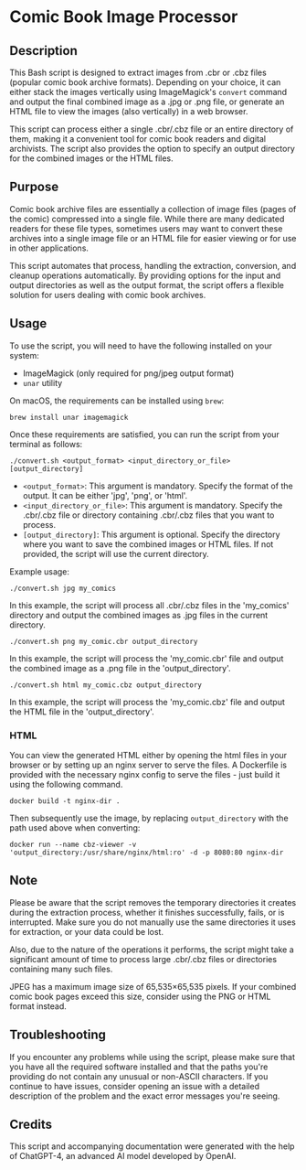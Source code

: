 # Comic Book Image Processor

## Description
This Bash script is designed to extract images from .cbr or .cbz files (popular comic book archive formats). Depending on your choice, it can either stack the images vertically using ImageMagick's `convert` command and output the final combined image as a .jpg or .png file, or generate an HTML file to view the images (also vertically) in a web browser.

This script can process either a single .cbr/.cbz file or an entire directory of them, making it a convenient tool for comic book readers and digital archivists. The script also provides the option to specify an output directory for the combined images or the HTML files.

## Purpose
Comic book archive files are essentially a collection of image files (pages of the comic) compressed into a single file. While there are many dedicated readers for these file types, sometimes users may want to convert these archives into a single image file or an HTML file for easier viewing or for use in other applications.

This script automates that process, handling the extraction, conversion, and cleanup operations automatically. By providing options for the input and output directories as well as the output format, the script offers a flexible solution for users dealing with comic book archives.

## Usage
To use the script, you will need to have the following installed on your system:

- ImageMagick (only required for png/jpeg output format)
- `unar` utility

On macOS, the requirements can be installed using `brew`:
```
brew install unar imagemagick
```

Once these requirements are satisfied, you can run the script from your terminal as follows:

```
./convert.sh <output_format> <input_directory_or_file> [output_directory]
```

- `<output_format>`: This argument is mandatory. Specify the format of the output. It can be either 'jpg', 'png', or 'html'.
- `<input_directory_or_file>`: This argument is mandatory. Specify the .cbr/.cbz file or directory containing .cbr/.cbz files that you want to process.
- `[output_directory]`: This argument is optional. Specify the directory where you want to save the combined images or HTML files. If not provided, the script will use the current directory.

Example usage:

```
./convert.sh jpg my_comics
```

In this example, the script will process all .cbr/.cbz files in the 'my_comics' directory and output the combined images as .jpg files in the current directory.

```
./convert.sh png my_comic.cbr output_directory
```

In this example, the script will process the 'my_comic.cbr' file and output the combined image as a .png file in the 'output_directory'.

```
./convert.sh html my_comic.cbz output_directory
```

In this example, the script will process the 'my_comic.cbz' file and output the HTML file in the 'output_directory'.

### HTML

You can view the generated HTML either by opening the html files in your browser or by setting up an nginx server to serve the files.
A Dockerfile is provided with the necessary nginx config to serve the files - just build it using the following command.
```
docker build -t nginx-dir .
```
Then subsequently use the image, by replacing `output_directory` with the path used above when converting:
```
docker run --name cbz-viewer -v 'output_directory:/usr/share/nginx/html:ro' -d -p 8080:80 nginx-dir
```


## Note
Please be aware that the script removes the temporary directories it creates during the extraction process, whether it finishes successfully, fails, or is interrupted. Make sure you do not manually use the same directories it uses for extraction, or your data could be lost.

Also, due to the nature of the operations it performs, the script might take a significant amount of time to process large .cbr/.cbz files or directories containing many such files.

JPEG has a maximum image size of 65,535×65,535 pixels. If your combined comic book pages exceed this size, consider using the PNG or HTML format instead.

## Troubleshooting
If you encounter any problems while using the script, please make sure that you have all the required software installed and that the paths you're providing do not contain any unusual or non-ASCII characters. If you continue to have issues, consider opening an issue with a detailed description of the problem and the exact error messages you're seeing.

## Credits
This script and accompanying documentation were generated with the help of ChatGPT-4, an advanced AI model developed by OpenAI.
